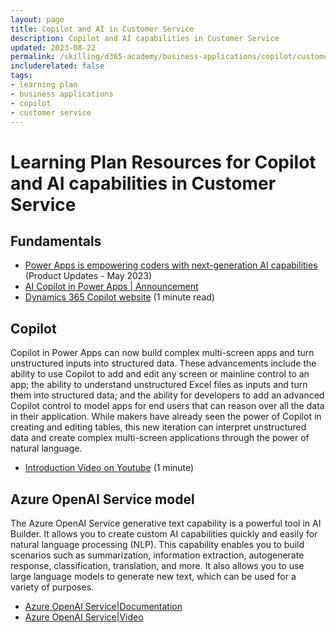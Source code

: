 ```yaml
---
layout: page
title: Copilot and AI in Customer Service
description: Copilot and AI capabilities in Customer Service
updated: 2023-08-22
permalink: /skilling/d365-academy/business-applications/copilot/customerservice
includerelated: false
tags:
- learning plan
- business applications
- copilot
- customer service
---
```


# Learning Plan Resources for Copilot and AI capabilities in Customer Service

## **Fundamentals** 
* <a href="https://powerapps.microsoft.com/en-us/blog/power-apps-is-empowering-coders-with-next-generation-ai-capabilities/" target="_blank">Power Apps is empowering coders with next-generation AI capabilities</a> (Product Updates - May 2023)
* <a href="https://powerapps.microsoft.com/en-us/blog/announcing-a-next-generation-ai-copilot-in-microsoft-power-apps-that-will-transform-low-code-development/" target="_blank">AI Copilot in Power Apps | Announcement</a>
* <a href="https://www.microsoft.com/en-us/ai/dynamics-365-ai" target="_blank">Dynamics 365 Copilot website</a> (1 minute read)
  
## **Copilot** 
Copilot in Power Apps can now build complex multi-screen apps and turn unstructured inputs into structured data. These advancements include the ability to use Copilot to add and edit any screen or mainline control to an app; the ability to understand unstructured Excel files as inputs and turn them into structured data; and the ability for developers to add an advanced Copilot control to model apps for end users that can reason over all the data in their application. While makers have already seen the power of Copilot in creating and editing tables, this new iteration can interpret unstructured data and create complex multi-screen applications through the power of natural language.
* <a href="https://www.youtube.com/watch?v=TOsRhrSXohY" target="_blank">Introduction Video on Youtube</a> (1 minute)
  
## **Azure OpenAI Service model** 
The Azure OpenAI Service generative text capability is a powerful tool in AI Builder. It allows you to create custom AI capabilities quickly and easily for natural language processing (NLP). This capability enables you to build scenarios such as summarization, information extraction, autogenerate response, classification, translation, and more. It also allows you to use large language models to generate new text, which can be used for a variety of purposes.
* <a href="https://aka.ms/ai-builder/gpt/docs" target="_blank">Azure OpenAI Service|Documentation </a> 
* <a href="https://aka.ms/ai-builder/gpt/video" target="_blank">Azure OpenAI Service|Video </a> 

  
